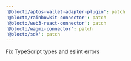 ```yaml
---
'@blocto/aptos-wallet-adapter-plugin': patch
'@blocto/rainbowkit-connector': patch
'@blocto/web3-react-connector': patch
'@blocto/wagmi-connector': patch
'@blocto/sdk': patch
---
```


Fix TypeScript types and eslint errors
